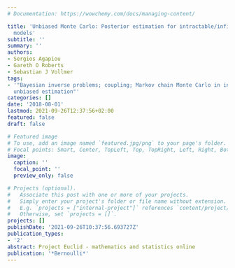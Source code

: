 ```yaml
---
# Documentation: https://wowchemy.com/docs/managing-content/

title: 'Unbiased Monte Carlo: Posterior estimation for intractable/infinite-dimensional
  models'
subtitle: ''
summary: ''
authors:
- Sergios Agapiou
- Gareth O Roberts
- Sebastian J Vollmer
tags:
- '"Bayesian inverse problems; coupling; Markov chain Monte Carlo in infinite dimensions;
  unbiased estimation"'
categories: []
date: '2018-08-01'
lastmod: 2021-09-26T12:37:56+02:00
featured: false
draft: false

# Featured image
# To use, add an image named `featured.jpg/png` to your page's folder.
# Focal points: Smart, Center, TopLeft, Top, TopRight, Left, Right, BottomLeft, Bottom, BottomRight.
image:
  caption: ''
  focal_point: ''
  preview_only: false

# Projects (optional).
#   Associate this post with one or more of your projects.
#   Simply enter your project's folder or file name without extension.
#   E.g. `projects = ["internal-project"]` references `content/project/deep-learning/index.md`.
#   Otherwise, set `projects = []`.
projects: []
publishDate: '2021-09-26T10:37:56.693727Z'
publication_types:
- '2'
abstract: Project Euclid - mathematics and statistics online
publication: '*Bernoulli*'
---
```

